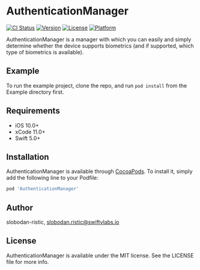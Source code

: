 # AuthenticationManager

[![CI Status](https://img.shields.io/travis/slobodan-ristic/AuthenticationManager.svg?style=flat)](https://travis-ci.org/slobodan-ristic/AuthenticationManager)
[![Version](https://img.shields.io/cocoapods/v/AuthenticationManager.svg?style=flat)](https://cocoapods.org/pods/AuthenticationManager)
[![License](https://img.shields.io/cocoapods/l/AuthenticationManager.svg?style=flat)](https://cocoapods.org/pods/AuthenticationManager)
[![Platform](https://img.shields.io/cocoapods/p/AuthenticationManager.svg?style=flat)](https://cocoapods.org/pods/AuthenticationManager)

AuthenticationManager is a manager with which you can easily and simply determine whether the device supports biometrics (and if supported, which type of biometrics is available).

## Example

To run the example project, clone the repo, and run `pod install` from the Example directory first.

## Requirements

- iOS 10.0+
- xCode 11.0+
- Swift 5.0+

## Installation

AuthenticationManager is available through [CocoaPods](https://cocoapods.org). To install
it, simply add the following line to your Podfile:

```ruby
pod 'AuthenticationManager'
```

## Author

slobodan-ristic, slobodan.ristic@swiftylabs.io

## License

AuthenticationManager is available under the MIT license. See the LICENSE file for more info.
